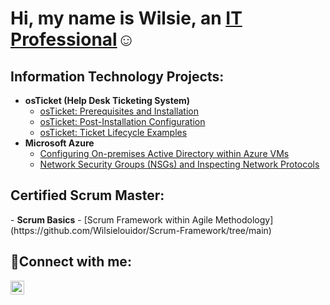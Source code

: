 <h1>Hi, my name is Wilsie, an <a href="https://www.linkedin.com/in/wilsie-louidor-csm-b4a549257/)"> IT Professional</a>☺</h1>

<h2> Information Technology Projects:</h2>

- <b>osTicket (Help Desk Ticketing System)</b>
  - [osTicket: Prerequisites and Installation](https://github.com/wilsielouidor/osticket-prereqs)
  - [osTicket: Post-Installation Configuration](https://github.com/wilsielouidor/post-install-config)
  - [osTicket: Ticket Lifecycle Examples](https://github.com/wilsielouidor/ticket-lifecycle)
- <b>Microsoft Azure</b>
  - [Configuring On-premises Active Directory within Azure VMs](https://github.com/wilsielouidor/configure-ad)
  - [Network Security Groups (NSGs) and Inspecting Network Protocols](https://github.com/wilsielouidor/azure-network-protocols)

<h2> Certified Scrum Master:</h2>
- <b>Scrum Basics</b>
- [Scrum Framework within Agile Methodology](https://github.com/Wilsielouidor/Scrum-Framework/tree/main) 

<h2>🤳Connect with me:</h2>

[<img align="left" alt="Josh | LinkedIn" width="22px" src="https://cdn.jsdelivr.net/npm/simple-icons@v3/icons/linkedin.svg" />][linkedin]


[linkedin]: https://www.linkedin.com/in/wilsie-louidor-csm-b4a549257/
